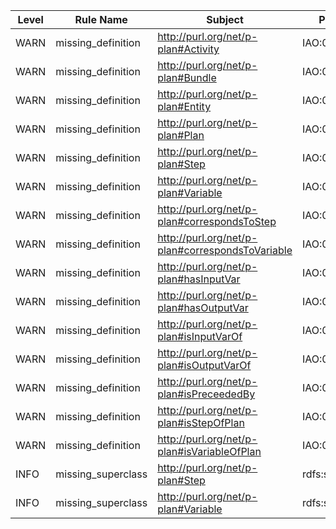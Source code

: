 | Level | Rule Name | Subject | Property | Value |
| --- | --- | --- | --- | --- |
| WARN | missing_definition | http://purl.org/net/p-plan#Activity | IAO:0000115 |  |
| WARN | missing_definition | http://purl.org/net/p-plan#Bundle | IAO:0000115 |  |
| WARN | missing_definition | http://purl.org/net/p-plan#Entity | IAO:0000115 |  |
| WARN | missing_definition | http://purl.org/net/p-plan#Plan | IAO:0000115 |  |
| WARN | missing_definition | http://purl.org/net/p-plan#Step | IAO:0000115 |  |
| WARN | missing_definition | http://purl.org/net/p-plan#Variable | IAO:0000115 |  |
| WARN | missing_definition | http://purl.org/net/p-plan#correspondsToStep | IAO:0000115 |  |
| WARN | missing_definition | http://purl.org/net/p-plan#correspondsToVariable | IAO:0000115 |  |
| WARN | missing_definition | http://purl.org/net/p-plan#hasInputVar | IAO:0000115 |  |
| WARN | missing_definition | http://purl.org/net/p-plan#hasOutputVar | IAO:0000115 |  |
| WARN | missing_definition | http://purl.org/net/p-plan#isInputVarOf | IAO:0000115 |  |
| WARN | missing_definition | http://purl.org/net/p-plan#isOutputVarOf | IAO:0000115 |  |
| WARN | missing_definition | http://purl.org/net/p-plan#isPreceededBy | IAO:0000115 |  |
| WARN | missing_definition | http://purl.org/net/p-plan#isStepOfPlan | IAO:0000115 |  |
| WARN | missing_definition | http://purl.org/net/p-plan#isVariableOfPlan | IAO:0000115 |  |
| INFO | missing_superclass | http://purl.org/net/p-plan#Step | rdfs:subClassOf |  |
| INFO | missing_superclass | http://purl.org/net/p-plan#Variable | rdfs:subClassOf |  |